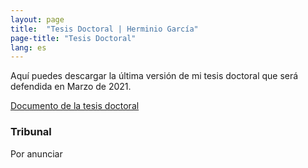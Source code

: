 ```yaml
---
layout: page
title:  "Tesis Doctoral | Herminio García"
page-title: "Tesis Doctoral"
lang: es
---
```


Aquí puedes descargar la última versión de mi tesis doctoral que será defendida en Marzo de 2021.

[Documento de la tesis doctoral](../../thesis/Thesis-Herminio-Garcia-Gonzalez.pdf)

### Tribunal

Por anunciar
